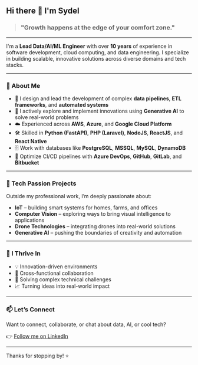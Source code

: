 ## Hi there 👋 I'm Sydel

> ### "Growth happens at the edge of your comfort zone."

---

I'm a **Lead Data/AI/ML Engineer** with over **10 years** of experience in software development, cloud computing, and data engineering. I specialize in building scalable, innovative solutions across diverse domains and tech stacks.

---

### 🧠 About Me

- 💼 I design and lead the development of complex **data pipelines**, **ETL frameworks**, and **automated systems**
- 🤖 I actively explore and implement innovations using **Generative AI** to solve real-world problems
- ☁️ Experienced across **AWS**, **Azure**, and **Google Cloud Platform**
- 🛠️ Skilled in **Python (FastAPI)**, **PHP (Laravel)**, **NodeJS**, **ReactJS**, and **React Native**
- 🗄️ Work with databases like **PostgreSQL**, **MSSQL**, **MySQL**, **DynamoDB**
- 🚀 Optimize CI/CD pipelines with **Azure DevOps**, **GitHub**, **GitLab**, and **Bitbucket**

---

### 🔬 Tech Passion Projects

Outside my professional work, I’m deeply passionate about:
- **IoT** – building smart systems for homes, farms, and offices
- **Computer Vision** – exploring ways to bring visual intelligence to applications
- **Drone Technologies** – integrating drones into real-world solutions
- **Generative AI** – pushing the boundaries of creativity and automation

---

### 🌱 I Thrive In

- 💡 Innovation-driven environments  
- 🤝 Cross-functional collaboration  
- 🧩 Solving complex technical challenges  
- 📈 Turning ideas into real-world impact

---

### 📫 Let’s Connect

Want to connect, collaborate, or chat about data, AI, or cool tech?

👉 [Follow me on LinkedIn](https://www.linkedin.com/comm/mynetwork/discovery-see-all?usecase=PEOPLE_FOLLOWS&followMember=sydel-palinlin)

---

Thanks for stopping by! ⭐
